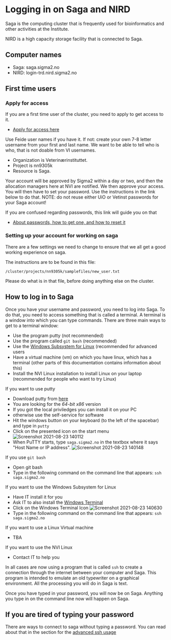 # Logging in on Saga and NIRD

Saga is the computing cluster that is frequently used for bioinformatics
and other activities at the Institute.

NIRD is a high capacity storage facility that is connected to Saga.

## Computer names

* Saga: saga.sigma2.no
* NIRD: login-trd.nird.sigma2.no


## First time users

### Apply for access

If you are a first time user of the cluster, you need to apply to get access
to it.

* [Apply for access here](https://www.sigma2.no/how-apply-user-account)

Use Feide user names if you have it. If not: create your own 7-8 letter
username from your first and last name. We want to be able to tell who is who,
that is not doable from VI usernames.

* Organization is Veterinærinstituttet.
* Project is nn9305k
* Resource is Saga.

Your account will be approved by Sigma2 within a day or two, and then the
allocation managers here at NVI are notified. We then approve your access.
You will then have to set your password. Use the instructions in the link
below to do that. NOTE: do not reuse either UiO or Vetinst passwords for
your Saga account!

If you are confused regarding passwords, this link will guide you on that

* [About passwords, how to get one, and how to reset it](https://documentation.sigma2.no/getting_help/lost_forgotten_password.html)

### Setting up your account for working on saga

There are a few settings we need to change to ensure that we all get a good
working experience on saga.

The instructions are to be found in this file:

```/cluster/projects/nn9305k/samplefiles/new_user.txt```

Please do what is in that file, before doing anything else on the cluster.

## How to log in to Saga

Once you have your username and password, you need to log into Saga. To do that,
you need to access something that is called a terminal. A terminal is a window
into which you can type commands. There are three main ways to get to a terminal
window:

* Use the program putty (not recommended)
* Use the program called `git bash` (recommended)
* Use the [Windows Subsystem for Linux](https://en.wikipedia.org/wiki/Windows_Subsystem_for_Linux) (recommended for advanced users
* Have a virtual machine (vm) on which you have linux, which has a terminal (other
  parts of this documentation contains information about this)
* Install the NVI Linux installation to install Linux on your laptop (recommended for people who want to try Linux)

If you want to use putty

* Download putty from [here](https://www.chiark.greenend.org.uk/~sgtatham/putty/latest.html)
* You are looking for the *64-bit x86* version
* If you got the local priviledges you can install it on your PC
* otherwise use the self-service for software
* Hit the windows button on your keyboard (to the left of the spacebar) and type in ```putty```
* Click on the presented icon on the start menu ![Screenshot 2021-08-23 140112](https://user-images.githubusercontent.com/77984068/130443773-2f35c3af-267f-4d99-bbd8-22b31e4cabbf.png)
* When PuTTY starts, type ```saga.sigma2.no``` in the textbox where it says "Host Name or IP address". ![Screenshot 2021-08-23 140148](https://user-images.githubusercontent.com/77984068/130443797-ceb1a7db-526b-45b7-93d1-a1447e8085c9.png)

If you use `git bash`

* Open git bash
* Type in the following command on the command line that appears:
  ```ssh saga.sigma2.no```

If you want to use the Windows Subsystem for Linux
* Have IT install it for you
* Ask IT to also install the [Windows Terminal](https://www.microsoft.com/en-us/p/windows-terminal/9n0dx20hk701)
* Click on the Windows Terminal Icon ![Screenshot 2021-08-23 140630](https://user-images.githubusercontent.com/77984068/130444354-13bb89ea-850d-4edb-83f1-f01a818a1e9e.png)
* Type in the following command on the command line that appears:
  ```ssh saga.sigma2.no```

If you want to use a Linux Virtual machine 
* TBA

If you want to use the NVI Linux
* Contact IT to help you
 

In all cases are now using a program that is called `ssh` to create a connection through
the internet between your computer and Saga. This program is intended to emulate an old
typewriter on a graphical environment. All the processing you will do in Saga is text.

Once you have typed in your password, you will now be on Saga. Anything you type
in on the command line now will happen on Saga.

## If you are tired of typing your password
There are ways to connect to saga without typing a password. You can read about that in the section for the [advanced ssh usage](Advanced_ssh_usage)
